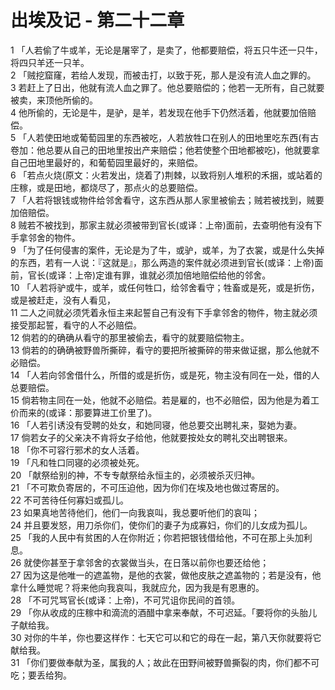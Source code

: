 # 出埃及记 - 第二十二章
  
 1 「人若偷了牛或羊，无论是屠宰了，是卖了，他都要赔偿，将五只牛还一只牛，将四只羊还一只羊。  
 2 「贼挖窟窿，若给人发现，而被击打，以致于死，那人是没有流人血之罪的。  
 3 若赶上了日出，他就有流人血之罪了。他总要赔偿的；他若一无所有，自己就要被卖，来顶他所偷的。  
 4 他所偷的，无论是牛，是驴，是羊，若发现在他手下仍然活着，他就要加倍赔偿。  
 5 「人若使田地或葡萄园里的东西被吃，人若放牲口在别人的田地里吃东西(有古卷加：他总要从自己的田地里按出产来赔偿；他若使整个田地都被吃)，他就要拿自己田地里最好的，和葡萄园里最好的，来赔偿。  
 6 「若点火烧(原文：火若发出，烧着了)荆棘，以致将别人堆积的禾捆，或站着的庄稼，或是田地，都烧尽了，那点火的总要赔偿。  
 7 「人若将银钱或物件给邻舍看守，这东西从那人家里被偷去；贼若被找到，贼要加倍赔偿。  
 8 贼若不被找到，那家主就必须被带到官长(或译：上帝)面前，去查明他有没有下手拿邻舍的物件。  
 9 「为了任何侵害的案件，无论是为了牛，或驴，或羊，为了衣裳，或是什么失掉的东西，若有一人说：『这就是』，那么两造的案件就必须进到官长(或译：上帝)面前，官长(或译：上帝)定谁有罪，谁就必须加倍地赔偿给他的邻舍。  
 10 「人若将驴或牛，或羊，或任何牲口，给邻舍看守；牲畜或是死，或是折伤，或是被赶走，没有人看见，  
 11 二人之间就必须凭着永恒主来起誓自己有没有下手拿邻舍的物件，物主就必须接受那起誓，看守的人不必赔偿。  
 12 倘若的的确确从看守的那里被偷去，看守的就要赔偿物主。  
 13 倘若的的确确被野兽所撕碎，看守的要把所被撕碎的带来做证据，那么他就不必赔偿。  
 14 「人若向邻舍借什么，所借的或是折伤，或是死，物主没有同在一处，借的人总要赔偿。  
 15 倘若物主同在一处，他就不必赔偿。若是雇的，也不必赔偿，因为他是为着工价而来的(或译：那要算进工价里了)。  
 16 「人若引诱没有受聘的处女，和她同寝，他总要交出聘礼来，娶她为妻。  
 17 倘若女子的父亲决不肯将女子给他，他就要按处女的聘礼交出聘银来。  
 18 「你不可容行邪术的女人活着。  
 19 「凡和牲口同寝的必须被处死。  
 20 「献祭给别的神，不专专献祭给永恒主的，必须被杀灭归神。  
 21 「不可欺负寄居的，不可压迫他，因为你们在埃及地也做过寄居的。  
 22 不可苦待任何寡妇或孤儿。  
 23 如果真地苦待他们，他们一向我哀叫，我总要听他们的哀叫；  
 24 并且要发怒，用刀杀你们，使你们的妻子为成寡妇，你们的儿女成为孤儿。  
 25 「我的人民中有贫困的人在你附近；你若把银钱借给他，不可在那上头加利息。  
 26 就使你甚至于拿邻舍的衣裳做当头，在日落以前你也要还给他；  
 27 因为这是他唯一的遮盖物，是他的衣裳，做他皮肤之遮盖物的；若是没有，他拿什么睡觉呢？将来他向我哀叫，我就应允，因为我是有恩惠的。  
 28 「不可咒骂官长(或译：上帝)，不可咒诅你民间的首领。  
 29 「你从收成的庄稼中和滴流的酒醋中拿来奉献，不可迟延。「要将你的头胎儿子献给我。  
 30 对你的牛羊，你也要这样作：七天它可以和它的母在一起，第八天你就要将它献给我。  
 31 「你们要做奉献为圣，属我的人；故此在田野间被野兽撕裂的肉，你们都不可吃；要丢给狗。